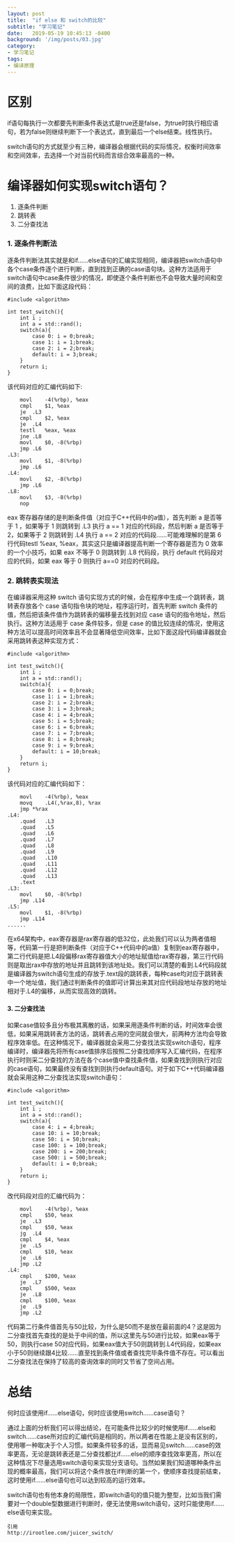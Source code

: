 ```yaml
---
layout: post
title:  "if else 和 switch的比较"
subtitle: "学习笔记"
date:   2019-05-19 10:45:13 -0400
background: '/img/posts/03.jpg'
category:
- 学习笔记
tags: 
- 编译原理
---
```


# 区别
if语句每执行一次都要先判断条件表达式是true还是false，为true时执行相应语句，若为false则继续判断下一个表达式，直到最后一个else结束。线性执行。 

switch语句的方式就至少有三种，编译器会根据代码的实际情况，权衡时间效率和空间效率，去选择一个对当前代码而言综合效率最高的一种。

# 编译器如何实现switch语句？
1. 逐条件判断
2. 跳转表
3. 二分查找法


### 1. 逐条件判断法
逐条件判断法其实就是和if……else语句的汇编实现相同，编译器把switch语句中各个case条件逐个进行判断，直到找到正确的case语句块。这种方法适用于switch语句中case条件很少的情况，即使逐个条件判断也不会导致大量时间和空间的浪费，比如下面这段代码：

```
#include <algorithm>

int test_switch(){
    int i ;
    int a = std::rand();
    switch(a){
        case 0: i = 0;break;
        case 1: i = 1;break;
        case 2: i = 2;break;
        default: i = 3;break;
    }
    return i;
}
```
该代码对应的汇编代码如下:

```
	movl	-4(%rbp), %eax
	cmpl	$1, %eax
	je	.L3
	cmpl	$2, %eax
	je	.L4
	testl	%eax, %eax
	jne	.L8
	movl	$0, -8(%rbp)
	jmp	.L6
.L3:
	movl	$1, -8(%rbp)
	jmp	.L6
.L4:
	movl	$2, -8(%rbp)
	jmp	.L6
.L8:
	movl	$3, -8(%rbp)
	nop
```

eax 寄存器存储的是判断条件值（对应于C++代码中的a值），首先判断 a 是否等于 1 ，如果等于 1 则跳转到 .L3 执行 a == 1 对应的代码段，然后判断 a 是否等于 2，如果等于 2 则跳转到 .L4 执行 a == 2 对应的代码段……可能难理解的是第 6 行代码testl %eax, %eax，其实这只是编译器提高判断一个寄存器是否为 0 效率的一个小技巧，如果 eax 不等于 0 则跳转到 .L8 代码段，执行 default 代码段对应的代码，如果 eax 等于 0 则执行 a==0 对应的代码段。

### 2. 跳转表实现法
在编译器采用这种 switch 语句实现方式的时候，会在程序中生成一个跳转表，跳转表存放各个 case 语句指令块的地址，程序运行时，首先判断 switch 条件的值，然后把该条件值作为跳转表的偏移量去找到对应 case 语句的指令地址，然后执行。这种方法适用于 case 条件较多，但是 case 的值比较连续的情况，使用这种方法可以提高时间效率且不会显著降低空间效率，比如下面这段代码编译器就会采用跳转表这种实现方式：

```
#include <algorithm>

int test_switch(){
    int i ;
    int a = std::rand();
    switch(a){
        case 0: i = 0;break;
        case 1: i = 1;break;
        case 2: i = 2;break;
        case 3: i = 3;break;
        case 4: i = 4;break;
        case 5: i = 5;break;
        case 6: i = 6;break;
        case 7: i = 7;break;
        case 8: i = 8;break;
        case 9: i = 9;break;
        default: i = 10;break;
    }
    return i;
}
```
该代码对应的汇编代码如下：

```
	movl	-4(%rbp), %eax
	movq	.L4(,%rax,8), %rax
	jmp	*%rax
.L4:
	.quad	.L3
	.quad	.L5
	.quad	.L6
	.quad	.L7
	.quad	.L8
	.quad	.L9
	.quad	.L10
	.quad	.L11
	.quad	.L12
	.quad	.L13
	.text
.L3:
	movl	$0, -8(%rbp)
	jmp	.L14
.L5:
	movl	$1, -8(%rbp)
	jmp	.L14
......
```
在x64架构中，eax寄存器是rax寄存器的低32位，此处我们可以认为两者值相等，代码第一行是把判断条件（对应于C++代码中的a值）复制到eax寄存器中，第二行代码是把.L4段偏移rax寄存器值大小的地址赋值给rax寄存器，第三行代码则是取出rax中存放的地址并且跳转到该地址处。我们可以清楚的看到.L4代码段就是编译器为switch语句生成的存放于.text段的跳转表，每种case均对应于跳转表中一个地址值，我们通过判断条件的值即可计算出来其对应代码段地址存放的地址相对于.L4的偏移，从而实现高效的跳转。


#### 3. 二分查找法
如果case值较多且分布极其离散的话，如果采用逐条件判断的话，时间效率会很低，如果采用跳转表方法的话，跳转表占用的空间就会很大，前两种方法均会导致程序效率低。在这种情况下，编译器就会采用二分查找法实现switch语句，程序编译时，编译器先将所有case值排序后按照二分查找顺序写入汇编代码，在程序执行时则采二分查找的方法在各个case值中查找条件值，如果查找到则执行对应的case语句，如果最终没有查找到则执行default语句。对于如下C++代码编译器就会采用这种二分查找法实现switch语句：

```
#include <algorithm>

int test_switch(){
    int i ;
    int a = std::rand();
    switch(a){
        case 4: i = 4;break;
        case 10: i = 10;break;
        case 50: i = 50;break;
        case 100: i = 100;break;
        case 200: i = 200;break;
        case 500: i = 500;break;
        default: i = 0;break;
    }
    return i;
}
```
改代码段对应的汇编代码为：
```
	movl	-4(%rbp), %eax
	cmpl	$50, %eax
	je	.L3
	cmpl	$50, %eax
	jg	.L4
	cmpl	$4, %eax
	je	.L5
	cmpl	$10, %eax
	je	.L6
	jmp	.L2
.L4:
	cmpl	$200, %eax
	je	.L7
	cmpl	$500, %eax
	je	.L8
	cmpl	$100, %eax
	je	.L9
	jmp	.L2
```
代码第二行条件值首先与50比较，为什么是50而不是放在最前面的4？这是因为二分查找首先查找的是处于中间的值，所以这里先与50进行比较，如果eax等于50，则执行case 50对应代码，如果eax值大于50则跳转到.L4代码段，如果eax小于50则继续跟4比较……直至找到条件值或者查找完毕条件值不存在。可以看出二分查找法在保持了较高的查询效率的同时又节省了空间占用。

# 总结
何时应该使用if……else语句，何时应该使用switch……case语句？

通过上面的分析我们可以得出结论，在可能条件比较少的时候使用if……else和switch……case所对应的汇编代码是相同的，所以两者在性能上是没有区别的，使用哪一种取决于个人习惯。如果条件较多的话，显而易见switch……case的效率更高，无论是跳转表还是二分查找都比if……else的顺序查找效率更高，所以在这种情况下尽量选用switch语句来实现分支语句。当然如果我们知道哪种条件出现的概率最高，我们可以将这个条件放在if判断的第一个，使顺序查找提前结束，这时使用if……else语句也可以达到较高的运行效率。

switch语句也有他本身的局限性，即switch语句的值只能为整型，比如当我们需要对一个double型数据进行判断时，便无法使用switch语句，这时只能使用if……else语句来实现。




```
引用
http://irootlee.com/juicer_switch/
```
